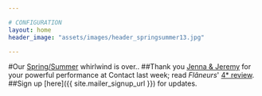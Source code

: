 ```yaml
---

# CONFIGURATION
layout: home
header_image: "assets/images/header_springsummer13.jpg"

---
```

#Our [Spring/Summer](/current/2013-springsummer/index.html) whirlwind is over.. 
##Thank you [Jenna & Jeremy](/current/2013-springsummer/watt/index.html) for your powerful performance at Contact last week; read *Flâneurs*' [4* review](http://www.thepublicreviews.com/flaneurs-contact-manchester/).    
##Sign up [here]({{ site.mailer_signup_url }}) for updates.
